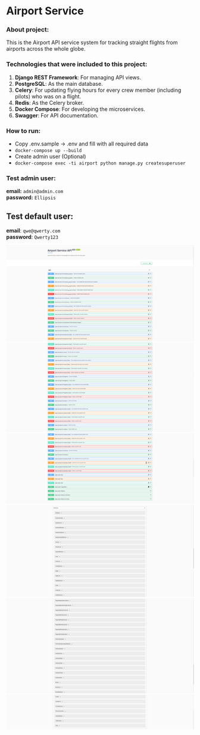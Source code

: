 # Airport Service

### About project:
This is the Airport API service system for tracking straight flights from airports across the whole globe.




### Technologies that were included to this project:
1. **Django REST Framework**: For managing API views.
2. **PostgreSQL**: As the main database.
3. **Celery**: For updating flying hours for every crew member (including pilots) who was on a flight.
4. **Redis**: As the Celery broker.
5. **Docker Compose**: For developing the microservices.
6. **Swagger**: For API documentation.


### How to run:
- Copy .env.sample -> .env and fill with all required data
- `docker-compose up --build`
- Create admin user (Optional)
- `docker-compose exec -ti airport python manage.py createsuperuser`


### Test admin user:
**email:** `admin@admin.com`  
**password:** `Ellipsis`

## Test default user:
**email**: `qwe@qwerty.com`  
**password**: `Qwerty123`


![Api Interface](api_doc1.png)
![Api Interface](api_doc2.png)
![Api Interface](api_doc3.png)
![Api Interface](api_doc4.png)
![Api Interface](api_doc5.png)
![Api Interface](api_doc6.png)
